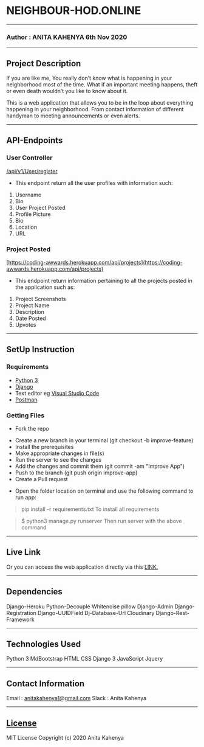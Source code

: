 # NEIGHBOUR-HOD.ONLINE
*****
### Author : ANITA KAHENYA 6th Nov 2020
****
## Project Description
If you are like me, You really don’t know what is happening in your neighborhood most of the time. What if an important meeting happens, theft or even death wouldn’t you like to know about it.

This is a web application that allows you to be in the loop about everything happening in your neighborhood. From contact information of different handyman to meeting announcements or even alerts.
******
## API-Endpoints
### User Controller
[/api/v1/User/register](https:///api/v1/User/register)
* This endpoint return all the user profiles with information such:

1. Username
2. Bio
3. User Project Posted
4. Profile Picture
5. Bio
6. Location
7. URL

### Project Posted
[https://coding-awwards.herokuapp.com/api/projects](https://coding-awwards.herokuapp.com/api/projects)
* This endpoint return information pertaining to all the projects posted in the application such as:
1. Project Screenshots
2. Project Name
3. Description
4. Date Posted
5. Upvotes
********
## SetUp Instruction
### Requirements
* [Python 3](https://www.python.org/downloads/)
* [Django](https://www.djangoproject.com/)
* Text editor eg [Visual Studio Code](https://code.visualstudio.com/download)
* [Postman](https://www.postman.com/downloads/)
### Getting Files
* Fork the repo
- Create a new branch in your terminal (git checkout -b improve-feature)
- Install the prerequisites
- Make appropriate changes in file(s)
- Run the server to see the changes
- Add the changes and commit them (git commit -am "Improve App")
- Push to the branch (git push origin improve-app)
- Create a Pull request
* Open the folder location on terminal and use the following command to run app:

> pip install -r requirements.txt
To install all requirements

> $ python3 manage.py runserver
Then run server with the above command
*****
## Live Link
Or you can access the web application directly via this [LINK.](/)
*****
## Dependencies
Django-Heroku
Python-Decouple
Whitenoise
pillow
Django-Admin
Django-Registration
Django-UUIDField
Dj-Database-Url
Cloudinary
Django-Rest-Framework
*****
## Technologies Used
Python 3
MdBootstrap
HTML
CSS
Django 3
JavaScript
Jquery
*****
## Contact Information
Email : anitakahenya1@gmail.com
Slack : Anita Kahenya
*****
## [License](LICENSE)
MIT License
Copyright (c) 2020 Anita Kahenya